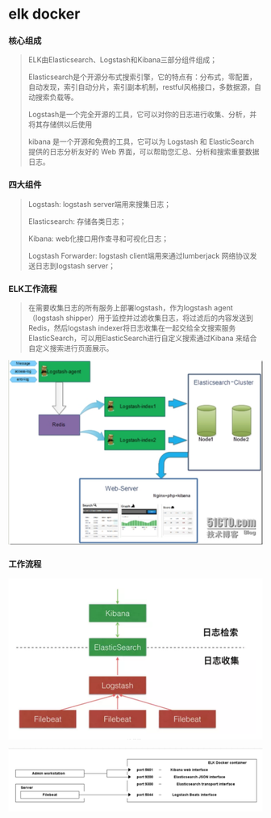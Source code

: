 # elk docker

### 核心组成

> ELK由Elasticsearch、Logstash和Kibana三部分组件组成；
>
> Elasticsearch是个开源分布式搜索引擎，它的特点有：分布式，零配置，自动发现，索引自动分片，索引副本机制，restful风格接口，多数据源，自动搜索负载等。
>
>  Logstash是一个完全开源的工具，它可以对你的日志进行收集、分析，并将其存储供以后使用
>
>  kibana 是一个开源和免费的工具，它可以为 Logstash 和 ElasticSearch 提供的日志分析友好的 Web 界面，可以帮助您汇总、分析和搜索重要数据日志。



### 四大组件

> Logstash: logstash server端用来搜集日志；
>
>  Elasticsearch: 存储各类日志；
>
>  Kibana: web化接口用作查寻和可视化日志；
>
> Logstash Forwarder: logstash client端用来通过lumberjack 网络协议发送日志到logstash server；



### ELK工作流程

> 在需要收集日志的所有服务上部署logstash，作为logstash agent（logstash shipper）用于监控并过滤收集日志，将过滤后的内容发送到Redis，然后logstash indexer将日志收集在一起交给全文搜索服务ElasticSearch，可以用ElasticSearch进行自定义搜索通过Kibana 来结合自定义搜索进行页面展示。

![image-20200303114102484](elk.assets/image-20200303114102484.png)



### 工作流程

![image-20200303120905910](elk.assets/image-20200303120905910.png)





![image-20200303121839766](elk.assets/image-20200303121839766.png)

